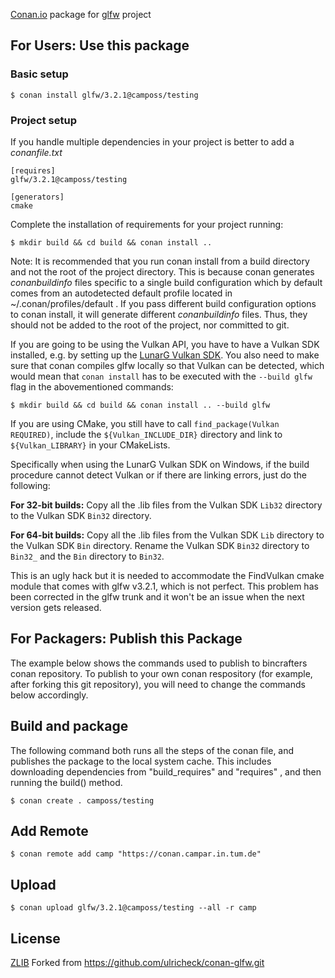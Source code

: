 
[Conan.io](https://conan.io) package for [glfw](https://github.com/glfw/glfw) project

## For Users: Use this package

### Basic setup

    $ conan install glfw/3.2.1@camposs/testing

### Project setup

If you handle multiple dependencies in your project is better to add a *conanfile.txt*

    [requires]
    glfw/3.2.1@camposs/testing

    [generators]
    cmake

Complete the installation of requirements for your project running:

    $ mkdir build && cd build && conan install ..

Note: It is recommended that you run conan install from a build directory and not the root of the project directory.  This is because conan generates *conanbuildinfo* files specific to a single build configuration which by default comes from an autodetected default profile located in ~/.conan/profiles/default .  If you pass different build configuration options to conan install, it will generate different *conanbuildinfo* files.  Thus, they should not be added to the root of the project, nor committed to git.

If you are going to be using the Vulkan API, you have to have a Vulkan SDK installed, e.g. by setting up the [LunarG Vulkan SDK](https://www.lunarg.com/vulkan-sdk/). You also need to make sure that conan compiles glfw locally so that Vulkan can be detected, which would mean that `conan install` has to be executed with the `--build glfw` flag in the abovementioned commands:

    $ mkdir build && cd build && conan install .. --build glfw
	
If you are using CMake, you still have to call `find_package(Vulkan REQUIRED)`, include the `${Vulkan_INCLUDE_DIR}` directory and link to `${Vulkan_LIBRARY}` in your CMakeLists. 
	
Specifically when using the LunarG Vulkan SDK on Windows, if the build procedure cannot detect Vulkan or if there are linking errors, just do the following:

**For 32-bit builds:** Copy all the .lib files from the Vulkan SDK `Lib32` directory to the Vulkan SDK `Bin32` directory.

**For 64-bit builds:** Copy all the .lib files from the Vulkan SDK `Lib` directory to the Vulkan SDK `Bin` directory. Rename the Vulkan SDK `Bin32` directory to `Bin32_` and the `Bin` directory to `Bin32`. 

This is an ugly hack but it is needed to accommodate the FindVulkan cmake module that comes with glfw v3.2.1, which is not perfect. This problem has been corrected in the glfw trunk and it won't be an issue when the next version gets released.

## For Packagers: Publish this Package

The example below shows the commands used to publish to bincrafters conan repository. To publish to your own conan respository (for example, after forking this git repository), you will need to change the commands below accordingly.

## Build and package

The following command both runs all the steps of the conan file, and publishes the package to the local system cache.  This includes downloading dependencies from "build_requires" and "requires" , and then running the build() method.

    $ conan create . camposs/testing

## Add Remote

    $ conan remote add camp "https://conan.campar.in.tum.de"

## Upload

    $ conan upload glfw/3.2.1@camposs/testing --all -r camp

## License
[ZLIB](https://github.com/glfw/glfw/blob/master/LICENSE.md)
Forked from https://github.com/ulricheck/conan-glfw.git
